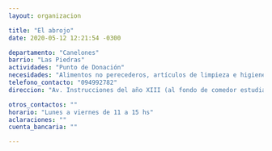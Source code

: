 ```yaml
---
layout: organizacion

title: "El abrojo"
date: 2020-05-12 12:21:54 -0300

departamento: "Canelones"
barrio: "Las Piedras"
actividades: "Punto de Donación"
necesidades: "Alimentos no perecederos, artículos de limpieza e higiene personal y del hogar"
telefono_contacto: "094992782"
direccion: "Av. Instrucciones del año XIII (al fondo de comedor estudiantil)"

otros_contactos: ""
horario: "Lunes a viernes de 11 a 15 hs"
aclaraciones: ""
cuenta_bancaria: ""

---
```

